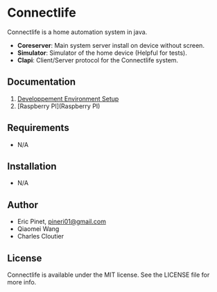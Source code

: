 Connectlife
============

Connectlife is a home automation system in java. 

- **Coreserver**: Main system server install on device without screen.
- **Simulator**: Simulator of the home device (Helpful for tests).
- **Clapi**: Client/Server protocol for the Connectlife system.

## Documentation

1. [Developpement Environment Setup](https://github.com/ericpinet/ConnectLife/wiki/Developpement-Environment-Setup)
2. [Raspberry PI](Raspberry PI)

## Requirements

- N/A

## Installation

- N/A

## Author

- Eric Pinet, pineri01@gmail.com
- Qiaomei Wang
- Charles Cloutier

## License

Connectlife is available under the MIT license. See the LICENSE file for more info.
